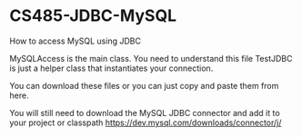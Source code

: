 # CS485-JDBC-MySQL
How to access MySQL using JDBC

MySQLAccess is the main class. You need to understand this file
TestJDBC is just a helper class that instantiates your connection.

You can download these files or you can just copy and paste them from here.

You will still need to download the MySQL JDBC connector and add it to your project or classpath
https://dev.mysql.com/downloads/connector/j/
